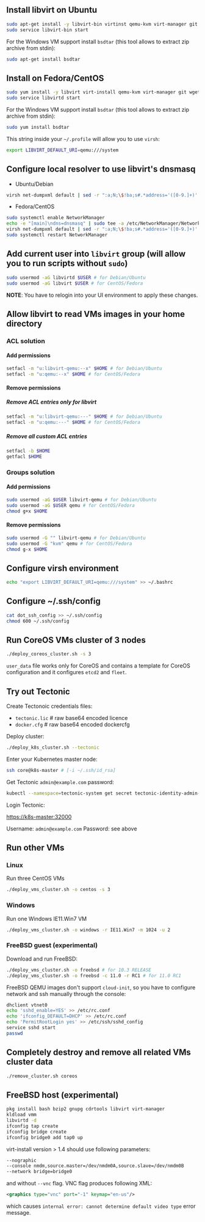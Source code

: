 ## Install libvirt on Ubuntu

```sh
sudo apt-get install -y libvirt-bin virtinst qemu-kvm virt-manager git wget genisoimage
sudo service libvirt-bin start
```

For the Windows VM support install `bsdtar` (this tool allows to extract zip archive from stdin):

```sh
sudo apt-get install bsdtar
```

## Install on Fedora/CentOS

```sh
sudo yum install -y libvirt virt-install qemu-kvm virt-manager git wget genisoimage NetworkManager
sudo service libvirtd start
```

For the Windows VM support install `bsdtar` (this tool allows to extract zip archive from stdin):

```sh
sudo yum install bsdtar
```

This string inside your `~/.profile` will allow you to use `virsh`:

```sh
export LIBVIRT_DEFAULT_URI=qemu:///system
```

## Configure local resolver to use libvirt's dnsmasq

* Ubuntu/Debian

```sh
virsh net-dumpxml default | sed -r ":a;N;\$!ba;s#.*address='([0-9.]+)'.*#nameserver \1#" | sudo tee -a /etc/resolvconf/resolv.conf.d/head && sudo resolvconf -u
```

* Fedora/CentOS

```sh
sudo systemctl enable NetworkManager
echo -e "[main]\ndns=dnsmasq" | sudo tee -a /etc/NetworkManager/NetworkManager.conf
virsh net-dumpxml default | sed -r ":a;N;\$!ba;s#.*address='([0-9.]+)'.*#server=\1\nall-servers#" | sudo tee /etc/NetworkManager/dnsmasq.d/libvirt_dnsmasq.conf
sudo systemctl restart NetworkManager
```

## Add current user into `libvirt` group (will allow you to run scripts without `sudo`)

```sh
sudo usermod -aG libvirtd $USER # for Debian/Ubuntu
sudo usermod -aG libvirt $USER # for CentOS/Fedora
```

**NOTE**: You have to relogin into your UI environment to apply these changes.

## Allow libvirt to read VMs images in your home directory

### ACL solution

#### Add permissions

```sh
setfacl -m "u:libvirt-qemu:--x" $HOME # for Debian/Ubuntu
setfacl -m "u:qemu:--x" $HOME # for CentOS/Fedora
```

#### Remove permissions

##### Remove ACL entries only for libvirt

```sh
setfacl -m "u:libvirt-qemu:---" $HOME # for Debian/Ubuntu
setfacl -m "u:qemu:---" $HOME # for CentOS/Fedora
```

##### Remove all custom ACL entries

```sh
setfacl -b $HOME
getfacl $HOME
```

### Groups solution

#### Add permissions

```sh
sudo usermod -aG $USER libvirt-qemu # for Debian/Ubuntu
sudo usermod -aG $USER qemu # for CentOS/Fedora
chmod g+x $HOME
```

#### Remove permissions

```sh
sudo usermod -G "" libvirt-qemu # for Debian/Ubuntu
sudo usermod -G "kvm" qemu # for CentOS/Fedora
chmod g-x $HOME
```

## Configure virsh environment

```sh
echo "export LIBVIRT_DEFAULT_URI=qemu:///system" >> ~/.bashrc
```

## Configure ~/.ssh/config

```sh
cat dot_ssh_config >> ~/.ssh/config
chmod 600 ~/.ssh/config
```

## Run CoreOS VMs cluster of 3 nodes

```sh
./deploy_coreos_cluster.sh -s 3
```

`user_data` file works only for CoreOS and contains a template for CoreOS configuration and it configures `etcd2` and `fleet`.

## Try out Tectonic

Create Tectonoic credentials files:

* `tectonic.lic` # raw base64 encoded licence
* `docker.cfg` # raw base64 encoded dockercfg

Deploy cluster:

```sh
./deploy_k8s_cluster.sh --tectonic
```

Enter your Kubernetes master node:

```sh
ssh core@k8s-master # [-i ~/.ssh/id_rsa]
```

Get Tectonic `admin@example.com` password:

```sh
kubectl --namespace=tectonic-system get secret tectonic-identity-admin-password -o template --template="{{.data.password}}" | base64 -d && echo
```

Login Tectonic:

[https://k8s-master:32000](https://k8s-master:32000)

Username: `admin@example.com`
Password: see above

## Run other VMs

### Linux

Run three CentOS VMs

```sh
./deploy_vms_cluster.sh -o centos -s 3
```

### Windows

Run one Windows IE11.Win7 VM

```sh
./deploy_vms_cluster.sh -o windows -r IE11.Win7 -m 1024 -u 2
```

### FreeBSD guest (experimental)

Download and run FreeBSD:

```sh
./deploy_vms_cluster.sh -o freebsd # for 10.3 RELEASE
./deploy_vms_cluster.sh -o freebsd -c 11.0 -r RC1 # for 11.0 RC1
```

FreeBSD QEMU images don't support `cloud-init`, so you have to configure network and ssh manually through the console:

```sh
dhclient vtnet0
echo 'sshd_enable=YES' >> /etc/rc.conf
echo 'ifconfig_DEFAULT=DHCP' >> /etc/rc.conf
echo 'PermitRootLogin yes' >> /etc/ssh/sshd_config
service sshd start
passwd
```

## Completely destroy and remove all related VMs cluster data

```sh
./remove_cluster.sh coreos
```

## FreeBSD host (experimental)

```sh
pkg install bash bzip2 gnupg cdrtools libvirt virt-manager
kldload vmm
libvirtd -d
ifconfig tap create
ifconfig bridge create
ifconfig bridge0 add tap0 up
```

virt-install version > 1.4 should use following parameters:

```sh
--nographic
--console nmdm,source.master=/dev/nmdm0A,source.slave=/dev/nmdm0B
--network bridge=bridge0
```

and without `--vnc` flag. VNC flag produces following XML:

```xml
<graphics type="vnc" port="-1" keymap="en-us"/>
```

which causes `internal error: cannot determine default video type` error message.

